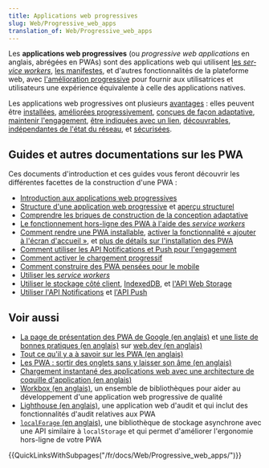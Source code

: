 ```yaml
---
title: Applications web progressives
slug: Web/Progressive_web_apps
translation_of: Web/Progressive_web_apps
---
```

Les **applications web progressives** (ou <i lang="en">progressive web applications</i> en anglais, abrégées en PWAs) sont des applications web qui utilisent [les <i lang="en">service workers</i>](/fr/docs/Web/API/Service_Worker_API), [les manifestes](/fr/docs/Web/Manifest), et d'autres fonctionnalités de la plateforme web, avec [l'amélioration progressive](/fr/docs/Glossary/Progressive_Enhancement) pour fournir aux utilisatrices et utilisateurs une expérience équivalente à celle des applications natives.

Les applications web progressives ont plusieurs [avantages](/fr/docs/Web/Progressive_web_apps/Introduction#avantages_des_applications_web)&nbsp;: elles peuvent être [installées](/fr/docs/Web/Progressive_web_apps/Introduction#installabilité), [améliorées progressivement](/fr/docs/Web/Progressive_web_apps/Introduction#prise_en_charge_de_lamelioration_progressive), [conçues de façon adaptative](/fr/docs/Web/Progressive_web_apps/Introduction#adaptativité), [maintenir l'engagement](/fr/docs/Web/Progressive_web_apps/Introduction#re-engagement), [être indiquées avec un lien](/fr/docs/Web/Progressive_web_apps/Introduction#decouvrabilite_avec_un_lien), [découvrables](/fr/docs/Web/Progressive_web_apps/Introduction#découvrabilité), [indépendantes de l'état du réseau](/fr/docs/Web/Progressive_web_apps/Introduction#indépendance_du_réseau), et [sécurisées](/fr/docs/Web/Progressive_web_apps/Introduction#sécurité).

## Guides et autres documentations sur les PWA

Ces documents d'introduction et ces guides vous feront découvrir les différentes facettes de la construction d'une PWA&nbsp;:

- [Introduction aux applications web progressives](/fr/docs/Web/Progressive_web_apps/Introduction)
- [Structure d'une application web progressive](/fr/docs/Web/Progressive_web_apps/App_structure) et [aperçu structurel](/fr/docs/Web/Progressive_web_apps/Structural_overview)
- [Comprendre les briques de construction de la conception adaptative](/fr/docs/Web/Progressive_web_apps/Responsive/responsive_design_building_blocks)
- [Le fonctionnement hors-ligne des PWA à l'aide des <i lang="en">service workers</i>](/fr/docs/Web/Progressive_web_apps/Offline_Service_workers)
- [Comment rendre une PWA installable](/fr/docs/Web/Progressive_web_apps/Installable_PWAs), [activer la fonctionnalité «&nbsp;ajouter à l'écran d'accueil&nbsp;»](/fr/docs/Web/Progressive_web_apps/Add_to_home_screen), et [plus de détails sur l'installation des PWA](/fr/docs/Web/Progressive_web_apps/Installing)
- [Comment utiliser les API Notifications et Push pour l'engagement](/fr/docs/Web/Progressive_web_apps/Re-engageable_Notifications_Push)
- [Comment activer le chargement progressif](/fr/docs/Web/Progressive_web_apps/Loading)
- [Comment construire des PWA pensées pour le mobile](/fr/docs/Web/Progressive_web_apps/Responsive/Mobile_first)
- [Utiliser les <i lang="en">service workers</i>](/fr/docs/Web/API/Service_Worker_API/Using_Service_Workers)
- [Utiliser le stockage côté client](/fr/docs/Learn/JavaScript/Client-side_web_APIs/Client-side_storage), [IndexedDB](/fr/docs/Web/API/IndexedDB_API/Using_IndexedDB), et [l'API Web Storage](/fr/docs/Web/API/Web_Storage_API/Using_the_Web_Storage_API)
- [Utiliser l'API Notifications](/fr/docs/Web/API/Notifications_API/Using_the_Notifications_API) et [l'API Push](/fr/docs/Web/API/Push_API)

## Voir aussi

- [La page de présentation des PWA de Google (en anglais)](https://web.dev/progressive-web-apps/) et [une liste de bonnes pratiques (en anglais)](https://web.dev/pwa-checklist/) sur [web.dev (en anglais)](https://web.dev/)
- [Tout ce qu'il y a à savoir sur les PWA (en anglais)](https://www.csschopper.com/blog/progressive-web-apps-everything-you-need-to-know/)
- [Les PWA&nbsp;: sortir des onglets sans y laisser son âme (en anglais)](https://medium.com/@slightlylate/progressive-apps-escaping-tabs-without-losing-our-soul-3b93a8561955#.6czgj0myh)
- [Chargement instantané des applications web avec une architecture de coquille d'application (en anglais)](https://developer.chrome.com/blog/app-shell/)
- [Workbox (en anglais)](https://developer.chrome.com/docs/workbox/), un ensemble de bibliothèques pour aider au développement d'une application web progressive de qualité
- [Lighthouse (en anglais)](https://developer.chrome.com/docs/lighthouse/overview/), une application web d'audit et qui inclut des fonctionnalités d'audit relatives aux PWA
- [`localForage` (en anglais)](https://localforage.github.io/localForage/), une bibliothèque de stockage asynchrone avec une API similaire à `localStorage` et qui permet d'améliorer l'ergonomie hors-ligne de votre PWA

{{QuickLinksWithSubpages("/fr/docs/Web/Progressive_web_apps/")}}
